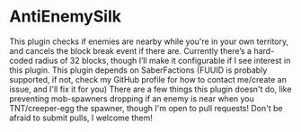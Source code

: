 # AntiEnemySilk
This plugin checks if enemies are nearby while you're in your own territory, and cancels the block break event if there are.
Currently there’s a hard-coded radius of 32 blocks, though I’ll make it configurable if I see interest in this plugin.
This plugin depends on SaberFactions (FUUID is probably supported, if not, check my GitHub profile for how to contact me/create an issue, and I'll fix it for you) 
There are a few things this plugin doesn't do, like preventing mob-spawners dropping if an enemy is near when you TNT/creeper-egg the spawner, though I'm open to pull requests! Don't be afraid to submit pulls, I welcome them!
